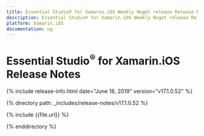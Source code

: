 ```yaml
---
title: Essential Studio® for Xamarin.iOS Weekly Nuget release Release Notes  
description: Essential Studio® for Xamarin.iOS Weekly Nuget release Release Notes  
platform: Xamarin.iOS
documentation: ug
---
```


# Essential Studio<sup>®</sup> for Xamarin.iOS  Release Notes  

{% include release-info.html date="June 18, 2019"  version="v17.1.0.52" %} 


{% directory path: _includes/release-notes/v17.1.0.52 %}

{% include {{file.url}} %}

{% enddirectory %}